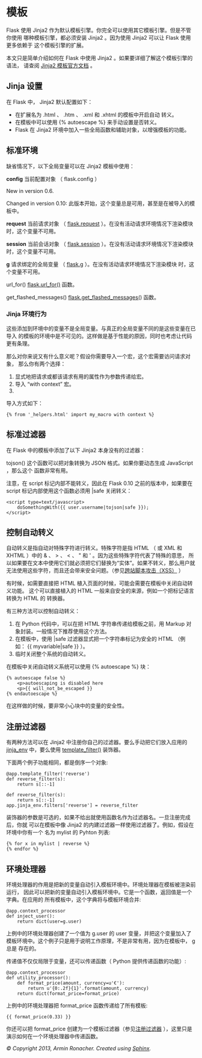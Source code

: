 # 模板

Flask 使用 Jinja2 作为默认模板引擎。你完全可以使用其它模板引擎。但是不管你使用 哪种模板引擎，都必须安装 Jinja2 。因为使用 Jinja2 可以让 Flask 使用更多依赖于 这个模板引擎的扩展。

本文只是简单介绍如何在 Flask 中使用 Jinja2 。如果要详细了解这个模板引擎的语法， 请查阅 [Jinja2 模板官方文档](http://jinja.pocoo.org/2/documentation/templates) 。

## Jinja 设置

在 Flask 中， Jinja2 默认配置如下：

* 在扩展名为 .html 、 .htm 、 .xml 和 .xhtml 的模板中开启自动 转义。
* 在模板中可以使用 {% autoescape %} 来手动设置是否转义。
* Flask 在 Jinja2 环境中加入一些全局函数和辅助对象，以增强模板的功能。

## 标准环境

缺省情况下，以下全局变量可以在 Jinja2 模板中使用：

**config**
当前配置对象 （ flask.config ）

New in version 0.6.

Changed in version 0.10: 此版本开始，这个变量总是可用，甚至是在被导入的模板中。

**request**
当前请求对象 （ [flask.request](http://dormousehole.readthedocs.org/en/latest/api.html#flask.request) ）。在没有活动请求环境情况下渲染模块 时，这个变量不可用。

**session**
当前会话对象 （ [flask.session](http://dormousehole.readthedocs.org/en/latest/api.html#flask.session) ）。在没有活动请求环境情况下渲染模块 时，这个变量不可用。

**g**
请求绑定的全局变量 （ [flask.g](http://dormousehole.readthedocs.org/en/latest/api.html#flask.g) ）。在没有活动请求环境情况下渲染模块 时，这个变量不可用。

url_for()
[flask.url_for()](http://dormousehole.readthedocs.org/en/latest/api.html#flask.url_for) 函数。

get_flashed_messages()
[flask.get_flashed_messages(](http://dormousehole.readthedocs.org/en/latest/api.html#flask.get_flashed_messages)) 函数。

### Jinja 环境行为

这些添加到环境中的变量不是全局变量。与真正的全局变量不同的是这些变量在已导入 的模板的环境中是不可见的。这样做是基于性能的原因，同时也考虑让代码更有条理。

那么对你来说又有什么意义呢？假设你需要导入一个宏，这个宏需要访问请求对象， 那么你有两个选择：

1. 显式地把请求或都该请求有用的属性作为参数传递给宏。
2. 导入 “with context” 宏。
3. 
导入方式如下：

```
{% from '_helpers.html' import my_macro with context %}
```

## 标准过滤器

在 Flask 中的模板中添加了以下 Jinja2 本身没有的过滤器：

tojson()
这个函数可以把对象转换为 JSON 格式。如果你要动态生成 JavaScript ，那么这个 函数非常有用。

注意，在 script 标记内部不能转义，因此在 Flask 0.10 之前的版本中，如果要在 script 标记内部使用这个函数必须用 |safe 关闭转义：

```
<script type=text/javascript>
    doSomethingWith({{ user.username|tojson|safe }});
</script>
```

## 控制自动转义

自动转义是指自动对特殊字符进行转义。特殊字符是指 HTML （ 或 XML 和 XHTML ）中的 & 、 > 、 < 、 " 和 ' 。因为这些特殊字符代表了特殊的意思， 所以如果要在文本中使用它们就必须把它们替换为“实体”。如果不转义，那么用户就 无法使用这些字符，而且还会带来安全问题。（参见[跨站脚本攻击（XSS）](http://dormousehole.readthedocs.org/en/latest/security.html#xss) ）

有时候，如需要直接把 HTML 植入页面的时候，可能会需要在模板中关闭自动转义功能。 这个可以直接植入的 HTML 一般来自安全的来源，例如一个把标记语言转换为 HTML 的 转换器。

有三种方法可以控制自动转义：

1. 在 Python 代码中，可以在把 HTML 字符串传递给模板之前，用 Markup 对象封装。一般情况下推荐使用这个方法。
2. 在模板中，使用 |safe 过滤器显式把一个字符串标记为安全的 HTML （例如： {{ myvariable|safe }} ）。
3. 临时关闭整个系统的自动转义。


在模板中关闭自动转义系统可以使用 {% autoescape %} 块：

```
{% autoescape false %}
    <p>autoescaping is disabled here
    <p>{{ will_not_be_escaped }}
{% endautoescape %}
```

在这样做的时候，要非常小心块中的变量的安全性。

## 注册过滤器

有两种方法可以在 Jinja2 中注册你自己的过滤器。要么手动把它们放入应用的 [jinja_env](http://dormousehole.readthedocs.org/en/latest/api.html#flask.Flask.jinja_env) 中，要么使用 [template_filter()](http://dormousehole.readthedocs.org/en/latest/api.html#flask.Flask.template_filter) 装饰器。

下面两个例子功能相同，都是倒序一个对象:

```
@app.template_filter('reverse')
def reverse_filter(s):
    return s[::-1]

def reverse_filter(s):
    return s[::-1]
app.jinja_env.filters['reverse'] = reverse_filter
```

装饰器的参数是可选的，如果不给出就使用函数名作为过滤器名。一旦注册完成后，你就 可以在模板中像 Jinja2 的内建过滤器一样使用过滤器了。例如，假设在环境中你有一个 名为 mylist 的 Pyhton 列表:

```
{% for x in mylist | reverse %}
{% endfor %}
```

## 环境处理器

环境处理器的作用是把新的变量自动引入模板环境中。环境处理器在模板被渲染前运行， 因此可以把新的变量自动引入模板环境中。它是一个函数，返回值是一个字典。在应用的 所有模板中，这个字典将与模板环境合并:

```
@app.context_processor
def inject_user():
    return dict(user=g.user)
```

上例中的环境处理器创建了一个值为 g.user 的 user 变量，并把这个变量加入了 模板环境中。这个例子只是用于说明工作原理，不是非常有用，因为在模板中， g 总是 存在的。

传递值不仅仅局限于变量，还可以传递函数（ Python 提供传递函数的功能）:

```
@app.context_processor
def utility_processor():
    def format_price(amount, currency=u'€'):
        return u'{0:.2f}{1}'.format(amount, currency)
    return dict(format_price=format_price)
```

上例中的环境处理器把 format_price 函数传递给了所有模板:

```
{{ format_price(0.33) }}
```

你还可以把 format_price 创建为一个模板过滤器（参见[注册过滤器](http://dormousehole.readthedocs.org/en/latest/templating.html#registering-filters) ），这里只是演示如何在一个环境处理器中传递函数。

*© Copyright 2013, Armin Ronacher. Created using [Sphinx](http://sphinx.pocoo.org/).*